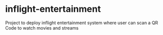 # inflight-entertainment
Project to deploy inflight entertainment system where user can scan a QR Code to watch movies and streams
